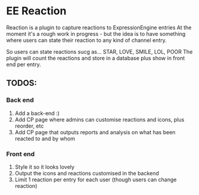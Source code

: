 EE Reaction
===========

Reaction is a plugin to capture reactions to ExpressionEngine entries
At the moment it's a rough work in progress - but the idea is to have something where users can state their reaction to any kind of channel entry.

So users can state reactions sucg as...
STAR, LOVE, SMILE, LOL, POOR
The plugin will count the reactions and store in a database plus show in front end per entry.


## TODOS:

### Back end

1. Add a back-end :)
2. Add CP page where admins can customise reactions and icons, plus reorder, etc
3. Add CP page that outputs reports and analysis on what has been reacted to and by whom

### Front end

1. Style it so it looks lovely
2. Output the icons and reactions customised in the backend
3. Limit 1 reaction per entry for each user (though users can change reaction)
